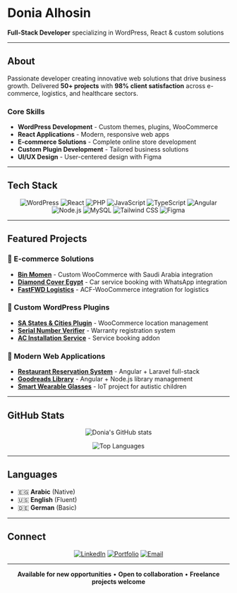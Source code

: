 # Donia Alhosin

**Full-Stack Developer** specializing in WordPress, React & custom solutions

---

## About

Passionate developer creating innovative web solutions that drive business growth. Delivered **50+ projects** with **98% client satisfaction** across e-commerce, logistics, and healthcare sectors.

### Core Skills
- **WordPress Development** - Custom themes, plugins, WooCommerce
- **React Applications** - Modern, responsive web apps
- **E-commerce Solutions** - Complete online store development
- **Custom Plugin Development** - Tailored business solutions
- **UI/UX Design** - User-centered design with Figma

---

## Tech Stack

<div align="center">

![WordPress](https://img.shields.io/badge/WordPress-21759B?style=flat&logo=wordpress&logoColor=white)
![React](https://img.shields.io/badge/React-20232A?style=flat&logo=react&logoColor=61DAFB)
![PHP](https://img.shields.io/badge/PHP-777BB4?style=flat&logo=php&logoColor=white)
![JavaScript](https://img.shields.io/badge/JavaScript-F7DF1E?style=flat&logo=javascript&logoColor=black)
![TypeScript](https://img.shields.io/badge/TypeScript-007ACC?style=flat&logo=typescript&logoColor=white)
![Angular](https://img.shields.io/badge/Angular-DD0031?style=flat&logo=angular&logoColor=white)
![Node.js](https://img.shields.io/badge/Node.js-43853D?style=flat&logo=node.js&logoColor=white)
![MySQL](https://img.shields.io/badge/MySQL-00000F?style=flat&logo=mysql&logoColor=white)
![Tailwind CSS](https://img.shields.io/badge/Tailwind_CSS-38B2AC?style=flat&logo=tailwind-css&logoColor=white)
![Figma](https://img.shields.io/badge/Figma-F24E1E?style=flat&logo=figma&logoColor=white)

</div>

---

## Featured Projects

### 🛒 E-commerce Solutions
- **[Bin Momen](https://github.com/devDoniaAlhosin/woocommerce-custom-sa-states-cites)** - Custom WooCommerce with Saudi Arabia integration
- **[Diamond Cover Egypt](https://github.com/devDoniaAlhosin/car-service-plugin)** - Car service booking with WhatsApp integration
- **[FastFWD Logistics](https://fastfwd.xyz/)** - ACF-WooCommerce integration for logistics

### 🔧 Custom WordPress Plugins
- **[SA States & Cities Plugin](https://github.com/devDoniaAlhosin/woocommerce-custom-sa-states-cites)** - WooCommerce location management
- **[Serial Number Verifier](https://github.com/devDoniaAlhosin/serial-number-verfier)** - Warranty registration system
- **[AC Installation Service](https://github.com/devDoniaAlhosin/woocommerce-ac-installation-service)** - Service booking addon

### 🎨 Modern Web Applications
- **[Restaurant Reservation System](https://github.com/devDoniaAlhosin/Restaurant-Reservation-Server)** - Angular + Laravel full-stack
- **[Goodreads Library](https://goodreadslib.netlify.app/)** - Angular + Node.js library management
- **[Smart Wearable Glasses](https://github.com/devDoniaAlhosin)** - IoT project for autistic children

---

## GitHub Stats

<div align="center">

![Donia's GitHub stats](https://github-readme-stats.vercel.app/api?username=devDoniaAlhosin&show_icons=true&theme=transparent&hide_border=true)

![Top Languages](https://github-readme-stats.vercel.app/api/top-langs/?username=devDoniaAlhosin&layout=compact&theme=transparent&hide_border=true)

</div>

---

## Languages

- 🇪🇬 **Arabic** (Native)
- 🇺🇸 **English** (Fluent)
- 🇩🇪 **German** (Basic)

---

## Connect

<div align="center">

[![LinkedIn](https://img.shields.io/badge/LinkedIn-0077B5?style=flat&logo=linkedin&logoColor=white)](https://www.linkedin.com/in/donia-alhosin-756a3b1ab/)
[![Portfolio](https://img.shields.io/badge/Portfolio-000000?style=flat&logo=About.me&logoColor=white)](https://donia-minimal-folio.vercel.app/)
[![Email](https://img.shields.io/badge/Email-D14836?style=flat&logo=gmail&logoColor=white)](mailto:doniaelhussien@email.com)

</div>

---

<div align="center">

**Available for new opportunities** • **Open to collaboration** • **Freelance projects welcome**

</div> 
